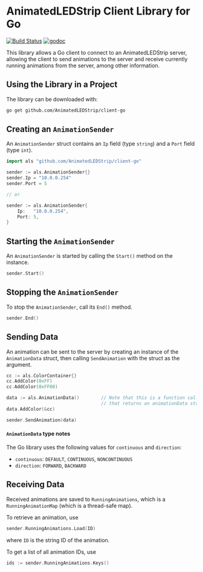 # AnimatedLEDStrip Client Library for Go

[![Build Status](https://travis-ci.com/AnimatedLEDStrip/client-go.svg?branch=master)](https://travis-ci.com/AnimatedLEDStrip/client-go)
[![godoc](https://godoc.org/github.com/AnimatedLEDStrip/client-go?status.svg)](http://godoc.org/github.com/AnimatedLEDStrip/client-go)

This library allows a Go client to connect to an AnimatedLEDStrip server, allowing the client to send animations to the server and receive currently running animations from the server, among other information.

## Using the Library in a Project
The library can be downloaded with:

```bash
go get github.com/AnimatedLEDStrip/client-go
```

## Creating an `AnimationSender`
An `AnimationSender` struct contains an `Ip` field (type `string`) and a `Port` field (type `int`).

```go
import als "github.com/AnimatedLEDStrip/client-go"

sender := als.AnimationSender{}
sender.Ip = "10.0.0.254"
sender.Port = 5

// or

sender := als.AnimationSender{
	Ip:   "10.0.0.254",
	Port: 5,
}
```

## Starting the `AnimationSender`
An `AnimationSender` is started by calling the `Start()` method on the instance.

```go
sender.Start()
```

## Stopping the `AnimationSender`
To stop the `AnimationSender`, call its `End()` method.

```go
sender.End()
```

## Sending Data
An animation can be sent to the server by creating an instance of the `AnimationData` struct, then calling `SendAnimation` with the struct as the argument.

```go
cc := als.ColorContainer{}
cc.AddColor(0xFF)
cc.AddColor(0xFF00)

data := als.AnimationData()        // Note that this is a function call 
                                   // that returns an animationData struct pointer
data.AddColor(&cc)

sender.SendAnimation(data)
```

#### `AnimationData` type notes
The Go library uses the following values for `continuous` and `direction`:
- `continuous`: `DEFAULT`, `CONTINUOUS`, `NONCONTINUOUS`
- `direction`: `FORWARD`, `BACKWARD`

## Receiving Data
Received animations are saved to `RunningAnimations`, which is a `RunningAnimationMap` (which is a thread-safe map).

To retrieve an animation, use
```go
sender.RunningAnimations.Load(ID)
```
where `ID` is the string ID of the animation.

To get a list of all animation IDs, use
```go
ids := sender.RunningAnimations.Keys()
```

